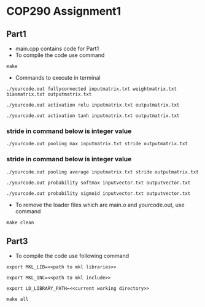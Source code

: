 # COP290 Assignment1 

## Part1

- main.cpp contains code for Part1
- To compile the code use command

```
make 
```

- Commands to execute in terminal 

```
./yourcode.out fullyconnected inputmatrix.txt weightmatrix.txt biasmatrix.txt outputmatrix.txt
```
```
./yourcode.out activation relu inputmatrix.txt outputmatrix.txt
```
```
./yourcode.out activation tanh inputmatrix.txt outputmatrix.txt
```
### stride in command below is integer value
```
./yourcode.out pooling max inputmatrix.txt stride outputmatrix.txt
```
### stride in command below is integer value
```
./yourcode.out pooling average inputmatrix.txt stride outputmatrix.txt
```
```
./yourcode.out probability softmax inputvector.txt outputvector.txt
```
```
./yourcode.out probability sigmoid inputvector.txt outputvector.txt
```
- To remove the loader files which are main.o and yourcode.out, use command
```
make clean
```

## Part3

- To compile the code use following command

```
export MKL_LIB=<<path to mkl libraries>>
```

```
export MKL_INC=<<path to mkl include>>
```

```
export LD_LIBRARY_PATH=<<current working directory>>
```

```
make all
```

